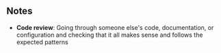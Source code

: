 ## Notes

* **Code review**: Going through someone else's code, documentation, or configuration and checking that it all makes sense and follows the expected patterns